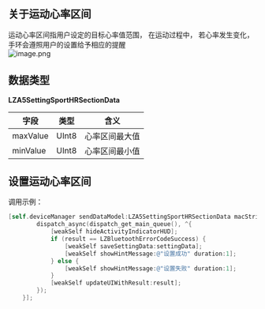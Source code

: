 <a name="EKf41"></a>
## 关于运动心率区间
运动心率区间指用户设定的目标心率值范围， 在运动过程中， 若心率发生变化，手环会遵照用户的设置给予相应的提醒<br />![image.png](https://cdn.nlark.com/yuque/0/2021/png/265997/1616723193407-40e22281-8699-4fe0-bf50-127fb5ca82fa.png#align=left&display=inline&height=137&margin=%5Bobject%20Object%5D&name=image.png&originHeight=137&originWidth=558&size=32167&status=done&style=none&width=558)
<a name="C69aG"></a>
## 数据类型
**LZA5SettingSportHRSectionData**

| 字段 | 类型 | 含义 |
| --- | --- | --- |
| maxValue | UInt8 | 心率区间最大值 |
| minValue | UInt8 | 心率区间最小值 |

<a name="vEGFn"></a>
## 设置运动心率区间


调用示例：
```objectivec
[self.deviceManager sendDataModel:LZA5SettingSportHRSectionData macString:self.device.mac completion:^(LZBluetoothErrorCode result, id resp) {
        dispatch_async(dispatch_get_main_queue(), ^{
            [weakSelf hideActivityIndicatorHUD];
            if (result == LZBluetoothErrorCodeSuccess) {
                [weakSelf saveSettingData:settingData];
                [weakSelf showHintMessage:@"设置成功" duration:1];
            } else {
                [weakSelf showHintMessage:@"设置失败" duration:1];
            }
            [weakSelf updateUIWithResult:result];
        });
    }];
```

<br />
<br />


